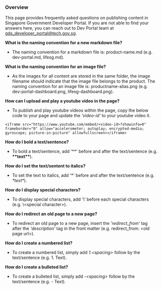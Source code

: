 ### Overview

This page provides frequently asked questions on publishing content in Singapore Government Developer Portal. If you are not able to find your answers here, you can reach out to Dev Portal team at <gds_developer_portal@tech.gov.sg>. 

**What is the naming convention for a new markdown file?**
- The naming convention for a markdown file is: product-name.md (e.g. dev-portal.md, lifesg.md).

**What is the naming convention for an image file?**
- As the images for all content are stored in the same folder, the image filename should indicate that the image file belongs to the product. The naming convention for an image file is: productname-alias.png (e.g. dev-portal-dashboard.png, lifesg-dashboard.png).

**How can I upload and play a youtube video in the page?**
- To publish and play youtube videos within the page, copy the below code to your page and update the *'video-id'* to your youtube video it.
```
<iframe src="https://www.youtube.com/embed/<video-id>?showinfo=0" frameborder="0" allow="accelerometer; autoplay; encrypted-media; gyroscope; picture-in-picture" allowfullscreen></iframe>
```

**How do I bold a text/sentence?**
- To bold a text/sentence, add '\*\*' before and after the text/sentence (e.g. **\*\*text\*\***).

**How do I set the text/sentent to italics?**
- To set the text to italics, add '\*' before and after the text/sentence (e.g. *\*text\**).

**How do I display special characters?**
- To display special characters, add '\\' before each special characters (e.g. \\\<special character>).

**How do I redirect an old page to a new page?**
- To redirect an old page to a new page, insert the *'redirect_from'* tag after the *'description'* tag in the front matter 
(e.g. redirect_from: \<old page url>).

**How do I create a numbered list?**
- To create a numbered list, simply add *1.\<spacing>* follow by the text/sentence (e.g. 1. Text).

**How do I create a bulleted list?**
- To create a bulleted list, simply add *-\<spacing>* follow by the text/sentence (e.g. \- Text).

